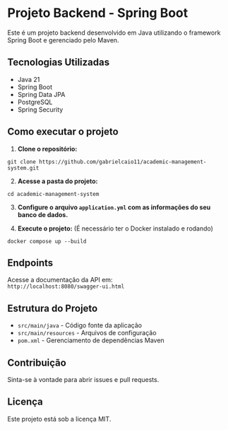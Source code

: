 # Projeto Backend - Spring Boot

Este é um projeto backend desenvolvido em Java utilizando o framework Spring Boot e gerenciado pelo Maven.

## Tecnologias Utilizadas

- Java 21  
- Spring Boot
- Spring Data JPA  
- PostgreSQL
- Spring Security

## Como executar o projeto

1. **Clone o repositório:**

```
git clone https://github.com/gabrielcaio11/academic-management-system.git
```

2. **Acesse a pasta do projeto:**

```
cd academic-management-system
```

3. **Configure o arquivo `application.yml` com as informações do seu banco de dados.**

4. **Execute o projeto:** (É necessário ter o Docker instalado e rodando)

```
docker compose up --build
 ```

## Endpoints

Acesse a documentação da API em:  
`http://localhost:8080/swagger-ui.html`

## Estrutura do Projeto

- `src/main/java` - Código fonte da aplicação
- `src/main/resources` - Arquivos de configuração
- `pom.xml` - Gerenciamento de dependências Maven

## Contribuição

Sinta-se à vontade para abrir issues e pull requests.

## Licença

Este projeto está sob a licença MIT.

